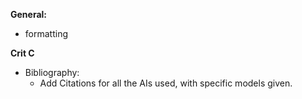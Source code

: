 **General:**

- formatting

**Crit C**

- Bibliography:
  - Add Citations for all the AIs used, with specific models given.
